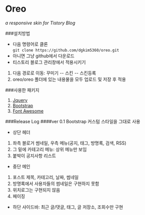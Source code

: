 # Oreo
_a responsive skin for Tistory Blog_

###설치방법
* 다음 명령어로 클론  
`git clone https://github.com/dgkim5360/oreo.git`
* 아니면 그냥 github에서 다운로드
* 티스토리 블로그 관리창에서 적용시키기
 1. 다음 경로로 이동: 꾸미기 -- 스킨 -- 스킨등록
 2. oreo/oreo 폴더에 있는 내용물을 모두 업로드 및 저장 후 적용

###사용한 패키지
1. [Jquery](https://jquery.com)
2. [Bootstrap](http://getbootstrap.com)
3. [Font Awesome](http://fontawesome.io)

###Release Log
####ver 0.1
Bootstrap 커스텀 스타일을 그대로 사용
* 상단 헤더
 1. 좌측 블로거 썸네일, 우측 메뉴(공지, 태그, 방명록, 검색, RSS)
 2. 그 밑에 카테고리 메뉴: 상위 메뉴만 보임
 3. 붙박이 공지사항 리스트
* 중단 메인
 1. 포스트 제목, 카테고리, 날짜, 썸네일
 2. 방명록에서 사용자들의 썸네일은 구현하지 못함
 3. 위치로그는 구현되지 않음
 4. 페이징
* 하단 사이드바: 최근 글/댓글, 태그, 글 저장소, 조회수만 구현

